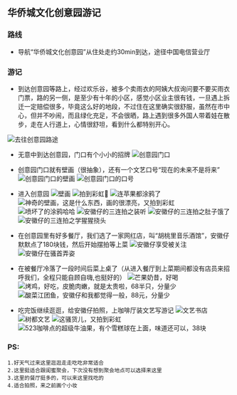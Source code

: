 ## 华侨城文化创意园游记
### 路线
- 导航“华侨城文化创意园”从住处走约30min到达，途径中国电信营业厅

### 游记
- 到达创意园等路上，经过欢乐谷，被多个卖雨衣的阿姨大叔询问要不要买雨衣门票，路的另一侧，是至少有十年的小区，感觉小区业主很有钱，一旦遇上拆迁一定赔偿很多，毕竟这么好的地段，不过住在这里确实很舒服，虽然在市中心，但并不吵闹，而且绿化充足，不会很晒，路上遇到很多外国人带着娃在散步，走在人行道上，心情很舒坦，看到什么都特别开心。

![](/{{site.images}}/loft/WechatIMG34.jpeg '去往创意园路途')

- 无意中到达创意园，门口有个小小的招牌
![](/{{site.images}}/loft/WechatIMG33.jpeg '创意园门口')

- 创意园门口就有壁画（很抽象），还有一个文艺口号“现在的未来不是将来”
![](/{{site.images}}/loft/WechatIMG31.jpeg '创意园门口的壁画')
![](/{{site.images}}/loft/WechatIMG32.jpeg '创意园门口的口号')

- 进入创意园
![](/{{site.images}}/loft/WechatIMG30.jpeg '壁画')
![](/{{site.images}}/loft/WechatIMG26.jpeg '拍到彩虹🌈')
![](/{{site.images}}/loft/WechatIMG14.jpeg '连苹果都涂鸦了')
![](/{{site.images}}/loft/WechatIMG15.jpeg '神奇的壁画，这是什么东西，画的很漂亮，又拍到彩虹')
![](/{{site.images}}/loft/WechatIMG16.jpeg '喷坏了的涂鸦哈哈')
![](/{{site.images}}/loft/WechatIMG27.jpeg '安徽仔的三连拍之装听')
![](/{{site.images}}/loft/WechatIMG28.jpeg '安徽仔的三连拍之肚子饿了')
![](/{{site.images}}/loft/WechatIMG29.jpeg '安徽仔的三连拍之学猩猩挠头')

- 在创意园里有好多餐厅，我们选了一家网红店，叫“胡桃里音乐酒馆”，安徽仔默默点了180块钱，然后开始摆拍等上菜
![](/{{site.images}}/loft/WechatIMG25.jpeg '安徽仔享受被关注')
![](/{{site.images}}/loft/WechatIMG24.jpeg '安徽仔在骚首弄姿')

- 在被餐厅冷落了一段时间后菜上桌了（从进入餐厅到上菜期间都没有店员来招呼我们，全程只能自顾自嗨,也挺好的）
![](/{{site.images}}/loft/WechatIMG23.jpeg '芒果奶昔，好喝')
![](/{{site.images}}/loft/WechatIMG22.jpeg '烤鸡，好吃，皮脆肉嫩，就是太贵啦，68半只，分量少')
![](/{{site.images}}/loft/WechatIMG21.jpeg '酸菜江团鱼，安徽仔和我都觉得一般，88元，分量少')

- 吃完饭继续逛逛，给安徽仔拍照，上咖啡厅装文艺写游记
![](/{{site.images}}/loft/WechatIMG13.jpeg '文艺书店')
![](/{{site.images}}/loft/WechatIMG20.jpeg '树都文艺')
![](/{{site.images}}/loft/WechatIMG35.jpeg '这骚货儿，又拍到彩虹')
![](/{{site.images}}/loft/WechatIMG12.jpeg '523咖啡点的超级牛油果，有个雪糕球在上面，味道还可以，38块')

### PS:
```
1.好天气过来这里逛逛走走吃吃非常适合
2.这里挺适合跟闺蜜聚会，下次没有想到聚会地点可以选择来这里
3.这里的餐厅挺多的，可以来这里找吃的
4.适合拍照，来之前画个小妆
```
